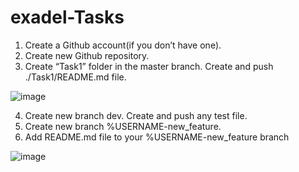 # exadel-Tasks

1. Create a Github account(if you don’t have one).
2. Create new Github repository.
3. Create “Task1” folder in the master branch. Create and push ./Task1/README.md file.

![image](https://user-images.githubusercontent.com/107425848/173605926-861df70f-4af3-4aa7-af26-817ee3a24481.png)

4. Create new branch dev. Create and push any test file.
5. Create new branch %USERNAME-new_feature.
6. Add README.md file to your %USERNAME-new_feature branch


![image](https://user-images.githubusercontent.com/107425848/173610350-a01af3e8-1945-45f8-9b6e-cc33bbc471b3.png)


